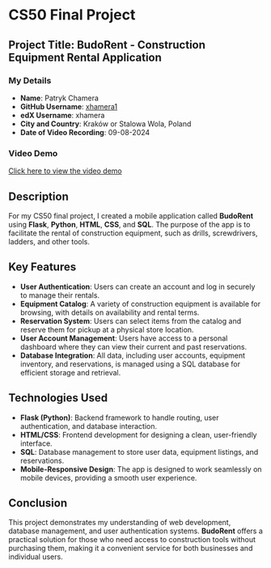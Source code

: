# CS50 Final Project

## Project Title: BudoRent - Construction Equipment Rental Application

### My Details
- **Name**: Patryk Chamera
- **GitHub Username**: [xhamera1](https://github.com/xhamera1)
- **edX Username**: xhamera
- **City and Country**: Kraków or Stalowa Wola, Poland
- **Date of Video Recording**: 09-08-2024

### Video Demo
[Click here to view the video demo](<https://youtu.be/1OVRI0UpEWo?si=pCm9kshIPI7TyBLD>)

## Description
For my CS50 final project, I created a mobile application called **BudoRent** using **Flask**, **Python**, **HTML**, **CSS**, and **SQL**. The purpose of the app is to facilitate the rental of construction equipment, such as drills, screwdrivers, ladders, and other tools.

## Key Features
- **User Authentication**: Users can create an account and log in securely to manage their rentals.
- **Equipment Catalog**: A variety of construction equipment is available for browsing, with details on availability and rental terms.
- **Reservation System**: Users can select items from the catalog and reserve them for pickup at a physical store location.
- **User Account Management**: Users have access to a personal dashboard where they can view their current and past reservations.
- **Database Integration**: All data, including user accounts, equipment inventory, and reservations, is managed using a SQL database for efficient storage and retrieval.

## Technologies Used
- **Flask (Python)**: Backend framework to handle routing, user authentication, and database interaction.
- **HTML/CSS**: Frontend development for designing a clean, user-friendly interface.
- **SQL**: Database management to store user data, equipment listings, and reservations.
- **Mobile-Responsive Design**: The app is designed to work seamlessly on mobile devices, providing a smooth user experience.

## Conclusion
This project demonstrates my understanding of web development, database management, and user authentication systems. **BudoRent** offers a practical solution for those who need access to construction tools without purchasing them, making it a convenient service for both businesses and individual users.
